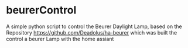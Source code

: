 # beurerControl
A simple python script to control the Beurer Daylight Lamp, based on the Repository https://github.com/Deadolus/ha-beurer which was built the control a beurer Lamp with the home assiant
